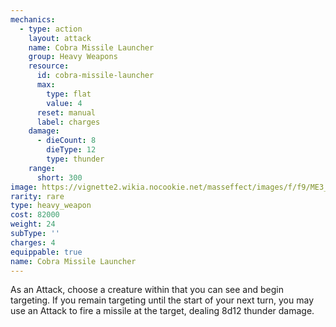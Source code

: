 ```yaml
---
mechanics:
  - type: action
    layout: attack
    name: Cobra Missile Launcher
    group: Heavy Weapons
    resource:
      id: cobra-missile-launcher
      max:
        type: flat
        value: 4
      reset: manual
      label: charges
    damage:
      - dieCount: 8
        dieType: 12
        type: thunder
    range:
      short: 300
image: https://vignette2.wikia.nocookie.net/masseffect/images/f/f9/ME3_Hydra_Heavy_Weapon.png/revision/latest?cb=20120317194543
rarity: rare
type: heavy_weapon
cost: 82000
weight: 24
subType: ''
charges: 4
equippable: true
name: Cobra Missile Launcher
---
```

As an Attack, choose a creature within <me-distance length="150" /> that you can see and begin targeting. If you remain
targeting until the start of your next turn, you may use an Attack to fire a missile at the target, dealing 8d12 thunder damage.
